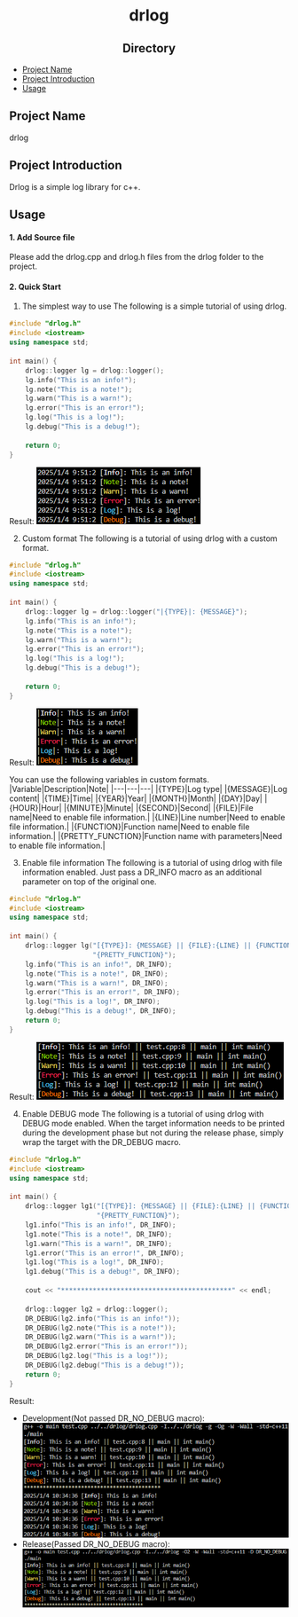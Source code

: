 # <div align="center"> drlog </div>

## <div align="center">Directory</div>
- [Project Name](#project-name)
- [Project Introduction](#project-introduction)
- [Usage](#usage)

## Project Name
drlog

## Project Introduction
Drlog is a simple log library for c++.

## Usage
#### 1. Add Source file
Please add the drlog.cpp and drlog.h files from the drlog folder to the project.

#### 2. Quick Start
1. The simplest way to use
The following is a simple tutorial of using drlog.
```cpp
#include "drlog.h"
#include <iostream>
using namespace std;

int main() {
    drlog::logger lg = drlog::logger();
    lg.info("This is an info!");
    lg.note("This is a note!");
    lg.warn("This is a warn!");
    lg.error("This is an error!");
    lg.log("This is a log!");
    lg.debug("This is a debug!");

    return 0;
}
```
Result:
![alt text](image/output_of_tutorial_1.png)

2. Custom format
The following is a tutorial of using drlog with a custom format.
```cpp
#include "drlog.h"
#include <iostream>
using namespace std;

int main() {
    drlog::logger lg = drlog::logger("|{TYPE}|: {MESSAGE}");
    lg.info("This is an info!");
    lg.note("This is a note!");
    lg.warn("This is a warn!");
    lg.error("This is an error!");
    lg.log("This is a log!");
    lg.debug("This is a debug!");

    return 0;
}
```
Result:
![alt text](image/output_of_tutorial_2.png)

You can use the following variables in custom formats.
|Variable|Description|Note|
|---|---|---|
|{TYPE}|Log type|
|{MESSAGE}|Log content|
|{TIME}|Time|
|{YEAR}|Year|
|{MONTH}|Month|
|{DAY}|Day|
|{HOUR}|Hour|
|{MINUTE}|Minute|
|{SECOND}|Second|
|{FILE}|File name|Need to enable file information.|
|{LINE}|Line number|Need to enable file information.|
|{FUNCTION}|Function name|Need to enable file information.|
|{PRETTY_FUNCTION}|Function name with parameters|Need to enable file information.|


3. Enable file information
The following is a tutorial of using drlog with file information enabled.
Just pass a DR_INFO macro as an additional parameter on top of the original one.
```cpp
#include "drlog.h"
#include <iostream>
using namespace std;

int main() {
    drlog::logger lg("[{TYPE}]: {MESSAGE} || {FILE}:{LINE} || {FUNCTION} || "
                     "{PRETTY_FUNCTION}");
    lg.info("This is an info!", DR_INFO);
    lg.note("This is a note!", DR_INFO);
    lg.warn("This is a warn!", DR_INFO);
    lg.error("This is an error!", DR_INFO);
    lg.log("This is a log!", DR_INFO);
    lg.debug("This is a debug!", DR_INFO);
    return 0;
}
```
Result:
![alt text](image/output_of_tutorial_3.png)

4. Enable DEBUG mode
The following is a tutorial of using drlog with DEBUG mode enabled.
When the target information needs to be printed during the development phase but not during the release phase, simply wrap the target with the DR_DEBUG macro.
```cpp
#include "drlog.h"
#include <iostream>
using namespace std;

int main() {
    drlog::logger lg1("[{TYPE}]: {MESSAGE} || {FILE}:{LINE} || {FUNCTION} || "
                      "{PRETTY_FUNCTION}");
    lg1.info("This is an info!", DR_INFO);
    lg1.note("This is a note!", DR_INFO);
    lg1.warn("This is a warn!", DR_INFO);
    lg1.error("This is an error!", DR_INFO);
    lg1.log("This is a log!", DR_INFO);
    lg1.debug("This is a debug!", DR_INFO);

    cout << "*******************************************" << endl;

    drlog::logger lg2 = drlog::logger();
    DR_DEBUG(lg2.info("This is an info!"));
    DR_DEBUG(lg2.note("This is a note!"));
    DR_DEBUG(lg2.warn("This is a warn!"));
    DR_DEBUG(lg2.error("This is an error!"));
    DR_DEBUG(lg2.log("This is a log!"));
    DR_DEBUG(lg2.debug("This is a debug!"));
    return 0;
}
```
Result:
- Development(Not passed DR_NO_DEBUG macro):
![alt text](image/output_of_tutorial_4_1.png)
- Release(Passed DR_NO_DEBUG macro):
![alt text](image/output_of_tutorial_4_2.png)
